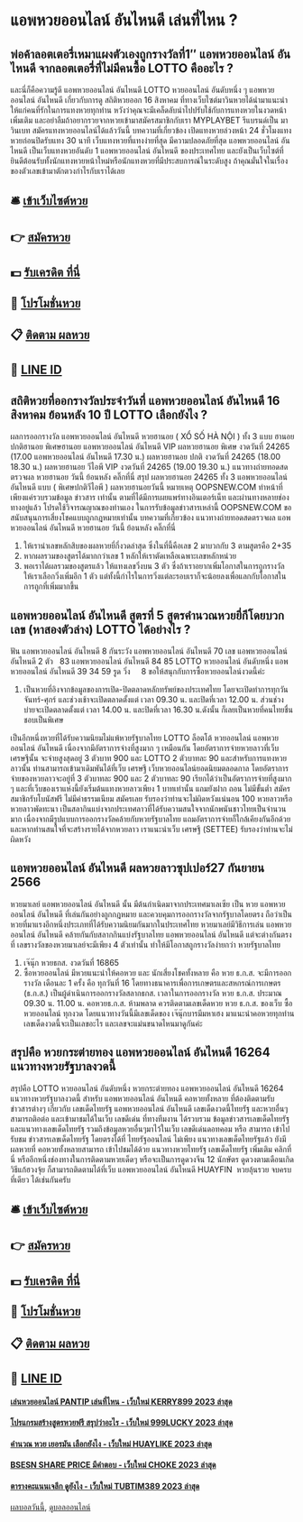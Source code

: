 # แอพหวยออนไลน์ อันไหนดี เล่นที่ไหน ?
## พ่อค้าลอตเตอรี่เหมาแผงตัวเองถูกรางวัลที่1″ แอพหวยออนไลน์ อันไหนดี จากลอตเตอรี่ที่ไม่มีคนซื้อ LOTTO คืออะไร ?
และนี่ก็คือความรู้ดี แอพหวยออนไลน์ อันไหนดี LOTTO หวยออนไลน์ อันดับหนึ่ง ๆ แอพหวยออนไลน์ อันไหนดี เกี่ยวกับการดู สถิติหวยออก 16 สิงหาคม ที่ทางเว็บไซต์มาวินหวยได้นำมาแนะนำให้แก่คนที่รักในการแทงหวยทุกท่าน หวังว่าคุณจะมีเคล็ดลับนำไปปรับใช้กับการแทงหวยในงวดหน้าเพิ่มเติม และอย่าลืมถ้าอยากรวยจากหวยเข้ามาสมัครสมาชิกกับเรา
MYPLAYBET รีแบรนด์เป็น มาวินเบท สมัครแทงหวยออนไลน์ได้แล้ววันนี้
บทความที่เกี่ยวข้อง
เปิดแทงหวยล่วงหน้า 24 ชั่วโมงแทงหวยก่อนปิดรับแทง 30 นาที เว็บแทงหวยที่แทงง่ายที่สุด มีความปลอดภัยที่สุด แอพหวยออนไลน์ อันไหนดี เป็นเว็บแทงหวยอันดับ 1 แอพหวยออนไลน์ อันไหนดี ของประเทศไทย และยังเป็นเว็บไซต์ที่ยินดีต้อนรับทั้งนักแทงหวยหน้าใหม่หรือนักแทงหวยที่มีประสบการณ์ในระดับสูง ถ้าคุณมั่นใจในเรื่องของตัวเลขเข้ามาตักตวงกำไรกับเราได้เลย

## 🛎 [เข้าเว็บไซต์หวย](https://bit.ly/3BG5bNw)
## 👉 [สมัครหวย](https://bit.ly/3BG5bNw)
## 💵 [รับเครดิต ที่นี่](https://bit.ly/3C3mvgS)
## 👑 [โปรโมชั่นหวย](https://bit.ly/3C3mvgS)
## 📋 [ติดตาม ผลหวย](https://bit.ly/3C3mvgS)
## 📱 [LINE ID](https://bit.ly/3C3mvgS)

## สถิติหวยที่ออกรางวัลประจำวันที่ แอพหวยออนไลน์ อันไหนดี 16 สิงหาคม ย้อนหลัง 10 ปี LOTTO เลือกยังไง ?
ผลการออกรางวัล แอพหวยออนไลน์ อันไหนดี หวยฮานอย ( XỔ SỐ HÀ NỘI ) ทั้ง 3 แบบ ฮานอย ปกติฮานอย พิเศษฮานอย แอพหวยออนไลน์ อันไหนดี VIP
ผลหวยฮานอย พิเศษ งวดวันที่ 24265 (17.00 แอพหวยออนไลน์ อันไหนดี 17.30 น.)
ผลหวยฮานอย ปกติ งวดวันที่ 24265 (18.00 18.30 น.)
ผลหวยฮานอย วีไอพี VIP งวดวันที่ 24265 (19.00 19.30 น.)
 แนวทางถ่ายทอดสดตรวจผล หวยฮานอย วันนี้ ย้อนหลัง คลิ๊กที่นี่ 
สรุป ผลหวยฮานอย 24265 ทั้ง 3 แอพหวยออนไลน์ อันไหนดี แบบ ( พิเศษปกติวีไอพี ) ผลหวยฮานอยวันนี้
หมายเหตุ OOPSNEW.COM ทำหน้าที่เพียงแค่รวบรวมข้อมูล ข่าวสาร เท่านั้น ตามที่ได้มีการเผยแพร่ทางอินเตอร์เน็ท และผ่านทางหลายช่องทางอยู่แล้ว โปรดใช้วิจารณญาณของท่านเอง ในการรับข้อมูลข่าวสารเหล่านี้ OOPSNEW.COM ขอสนับสนุนการเสี่ยงโชคแบบถูกกฎหมายเท่านั้น
บทความที่เกี่ยวข้อง
แนวทางถ่ายทอดสดตรวจผล แอพหวยออนไลน์ อันไหนดี หวยฮานอย วันนี้ ย้อนหลัง คลิ๊กที่นี่
1. ให้เรานำเลขหลักสิบของผลหวยยี่กี่งวดล่าสุด ซึ่งในที่นี้คือเลข 2 มาบวกกับ 3 ตามสูตรคือ 2+35
2. หากผลรวมของสูตรได้มากกว่าเลข 1 หลักให้เราตัดเหลือเฉพาะเลขหลักหน่วย
3. พอเราได้ผลรวมของสูตรแล้ว ให้แทงเลขวิ่งบน 3 ตัว ซึ่งถ้าเราอยากเพิ่มโอกาสในการถูกรางวัล ให้เราเลือกวิ่งเพิ่มอีก 1 ตัว แต่ทั้งนี้กำไรในการวิ่งแต่ละรอบเราก็จะน้อยลงเพื่อแลกกับโอกาสในการถูกที่เพิ่มมากขึ้น

## แอพหวยออนไลน์ อันไหนดี สูตรที่ 5 สูตรคำนวณหวยยี่กีโดยบวกเลข (หาสองตัวล่าง) LOTTO ได้อย่างไร ?
ฟัน แอพหวยออนไลน์ อันไหนดี 8
กันระวัง แอพหวยออนไลน์ อันไหนดี 70
เลข แอพหวยออนไลน์ อันไหนดี 2 ตัว   83 แอพหวยออนไลน์ อันไหนดี 84 85 LOTTO หวยออนไลน์ อันดับหนึ่ง แอพหวยออนไลน์ อันไหนดี 39 34 59
รูด วิ่ง     8
ขอให้สนุกกับการซื้อหวยออนไลน์งวดนี้ค่ะ
1. เป็นหวยที่อิงจากข้อมูลของการเปิด-ปิดตลาดหลักทรัพย์ของประเทศไทย โดยจะเปิดทำการทุกวันจันทร์-ศุกร์ และช่วงเช้าจะเปิดตลาดตั้งแต่ เวลา 09.30 น. และปิดที่เวลา 12.00 น. ส่วนช่วงบ่ายจะเปิดตลาดตั้งแต่ เวลา 14.00 น. และปิดที่เวลา 16.30 น.ดังนั้น ก็เลยเป็นหวยที่คนไทยชื่นชอบเป็นพิเศษ

เป็นอีกหนึ่งหวยที่ได้รับความนิยมไม่แพ้หวยรัฐบาลไทย LOTTO ล็อตโต้ หวยออนไลน์ แอพหวยออนไลน์ อันไหนดี เนื่องจากมีอัตราการจ่างที่สูงมาก ๆ เหมือนกัน โดยอัตราการจ่ายหวยลาวที่เว็บเศรษฐีนั้น จะจ่ายสูงสุดอยู่ 3 ตัวบาท 900 และ LOTTO 2 ตัวบาทละ 90
และสำหรับการแทงหวยลาวนั้น ท่านสามารถเข้ามาเดิมพันได้ที่เว็บ เศรษฐี เว็บหวยออนไลน์ยอดนิยมตลอดกาล โดยอัตราการจ่ายของหวยลาวจะอยู่ที่ 3 ตัวบาทละ 900 และ 2 ตัวบาทละ 90 เรียกได้ว่าเป็นอัตราการจ่ายที่สูงมาก ๆ และที่เว็บของเราแห่งนี้ยังเริ่มต้นแทงหวยลาวเพียง 1 บาทเท่านั้น แถมยังฝาก ถอน ไม่มีขั้นต่ำ สมัครสมาชิกรับโบนัสฟรี ไม่มีค่าธรรมเนียม สมัครเลย รับรองว่าท่านจะไม่ผิดหวังแน่นอน 100
หวยลาวหรือหวยลาวพัดทะนา เป็นสลากินแบ่งจากประเทศลาวที่ได้รับความสนใจจากนักพนันชาวไทยเป็นจำนวนมาก เนื่องจากมีรูปแบบการออกรางวัลคล้ายกับหวยรัฐบาลไทย แถมอัตราการจ่ายก็ใกล้เคียงกันอีกด้วย และหากท่านสนใจที่จะสร้างรายได้จากหวยลาว เราแนะนำเว็บ เศรษฐี (SETTEE) รับรองว่าท่านจะไม่ผิดหวัง

## แอพหวยออนไลน์ อันไหนดี ผลหวยลาวซุปเปอร์27 กันยายน 2566
หวยมาเลย์ แอพหวยออนไลน์ อันไหนดี นั้น มีต้นกำเนิดมาจากประเทศมาเลเซีย เป็น หวย แอพหวยออนไลน์ อันไหนดี ที่เล่นกันอย่างถูกกฎหมาย และควบคุมการออกรางวัลจากรัฐบาลโดยตรง ถือว่าเป็นหวยที่มาแรงอีกหนึ่งประเภทที่ได้รับความนิยมกันมากในประเทศไทย หวยมาเลย์มีวิธีการเล่น แอพหวยออนไลน์ อันไหนดี คล้ายกันกับสลากกินแบ่งรัฐบาลไทย แอพหวยออนไลน์ อันไหนดี แต่จะต่างกันตรงที่ เลขรางวัลของหวยมาเลย์จะมีเพียง 4 ตัวเท่านั้น ทำให้มีโอกาสถูกรางวัลง่ายกว่า หวยรัฐบาลไทย
1. เจ๊นุ๊ก หวยธกส. งวดวันที่ 16865
2. ซื้อหวยออนไลน์ มีหวยแนะนำให้คอหวย และ นักเสี่ยงโชคทั้งหลาย คือ หวย ธ.ก.ส. จะมีการออกรางวัล เดือนละ 1 ครั้ง คือ ทุกวันที่ 16 โดยทางธนาคารเพื่อการเกษตรและสหกรณ์การเกษตร (ธ.ก.ส.) เป็นผู้ดำเนินการออกรางวัลสลากธกส. เวลาในการออกรางวัล หวย ธ.ก.ส. ประมาณ 09.30 น. 11.00 น. คอหวยธ.ก.ส. ห้ามพลาด ควรติดตามเลขเด็ดหวย หวย ธ.ก.ส. ของเว็บ ซื้อหวยออนไลน์ ทุกงวด โดยแนวทางวันนี้มีเลขเด็ดของ เจ๊นุ๊กบารมีมหาเฮง มาแนะนำคอหวยทุกท่าน เลขเด็ดงวดนี้จะเป็นเลขอะไร และเลขจะแม่นขนาดไหนมาดูกันค่ะ

## สรุปคือ หวยกระต่ายทอง แอพหวยออนไลน์ อันไหนดี 16264 แนวทางหวยรัฐบาลงวดนี้
สรุปคือ LOTTO หวยออนไลน์ อันดับหนึ่ง หวยกระต่ายทอง แอพหวยออนไลน์ อันไหนดี 16264 แนวทางหวยรัฐบาลงวดนี้ สำหรับ แอพหวยออนไลน์ อันไหนดี คอหวยทั้งหลาย ที่ต้องติดตามรับ ข่าวสารต่างๆ เกี่ยวกับ เลขเด็ดไทยรัฐ แอพหวยออนไลน์ อันไหนดี เลขเด็ดงวดนี้ไทยรัฐ และหวยอื่นๆ สามารถติอต่อ และเข้ามาชมได้ในเว็บ เลขดีเด่น ที่ทางทีมงาน ได้รวบรวม ข้อมูลข่าวสารเลขเด็ดไทยรัฐ และแนวทางเลขเด็ดไทยรัฐ รวมถึงข้อมูลหวยอื่นๆมาไว้ในเว็บ เลขดีเด่นดอทคอม หรือ สามารถ เข้าไปรับชม ข่าวสารเลขเด็ดไทยรัฐ โดยตรงได้ที่ ไทยรัฐออนไลน์ ไม่เพียง แนวทางเลขเด็ดไทยรัฐแล้ว ยังมีผลหวยที่ คอหวยทั้งหลายสามารถ เข้าไปชมได้ด้วย
แนวทางหวยไทยรัฐ เลขเด็ดไทยรัฐ เพิ่มเติม คลิกที่นี่
หรืออีกหนึ่งช่องทางในการติดตามหวยเด็ดๆ หรือจะเป็นการดูดวงจีน 12 นักษัตร ดูดวงตามเดือนเกิด วิธีแก้ฮวงจุ้ย ก็สามารถติดตามได้ที่เว็บ แอพหวยออนไลน์ อันไหนดี HUAYFIN  หวยลุ้นรวย จบครบที่เดียว ได้เช่นกันครับ

## 🛎 [เข้าเว็บไซต์หวย](https://bit.ly/3BG5bNw)
## 👉 [สมัครหวย](https://bit.ly/3BG5bNw)
## 💵 [รับเครดิต ที่นี่](https://bit.ly/3C3mvgS)
## 👑 [โปรโมชั่นหวย](https://bit.ly/3C3mvgS)
## 📋 [ติดตาม ผลหวย](https://bit.ly/3C3mvgS)
## 📱 [LINE ID](https://bit.ly/3C3mvgS)

#### [เล่นหวยออนไลน์ PANTIP เล่นที่ไหน - เว็บใหม่ KERRY899 2023 ล่าสุด](https://atom.io/themes/เล่นหวยออนไลน์%20pantip%20เล่นที่ไหน%20-%20เว็บใหม่%20kerry899%202023%20ล่าสุด)
#### [โปรแกรมสร้างสูตรหวยฟรี สรุปว่าอะไร - เว็บใหม่ 999LUCKY 2023 ล่าสุด](https://atom.io/themes/โปรแกรมสร้างสูตรหวยฟรี%20สรุปว่าอะไร%20-%20เว็บใหม่%20999lucky%202023%20ล่าสุด)
#### [คำนวณ หวย เยอรมัน เลือกยังไง - เว็บใหม่ HUAYLIKE 2023 ล่าสุด](https://atom.io/themes/คำนวณ%20หวย%20เยอรมัน%20เลือกยังไง%20-%20เว็บใหม่%20huaylike%202023%20ล่าสุด)
#### [BSESN SHARE PRICE มีคำตอบ - เว็บใหม่ CHOKE 2023 ล่าสุด](https://atom.io/themes/bsesn%20share%20price%20มีคำตอบ%20-%20เว็บใหม่%20choke%202023%20ล่าสุด)
#### [ตารางคะแนนเจลีก ดูยังไง - เว็บใหม่ TUBTIM389 2023 ล่าสุด](https://atom.io/themes/ตารางคะแนนเจลีก%20ดูยังไง%20-%20เว็บใหม่%20tubtim389%202023%20ล่าสุด)

[ผลบอลวันนี้](https://siamsport.tv "ผลบอลวันนี้"), [ดูบอลออนไลน์](https://siamsport.tv/ดูบอลสด "ดูบอลออนไลน์")